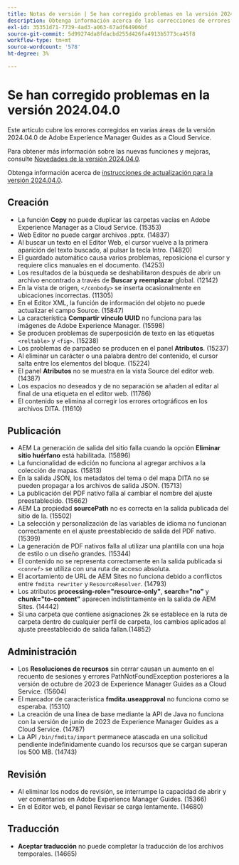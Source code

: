 ```yaml
---
title: Notas de versión | Se han corregido problemas en la versión 2024.4.0 de Adobe Experience Manager Guides
description: Obtenga información acerca de las correcciones de errores en la versión 2024.04.0 de Adobe Experience Manager Guides as a Cloud Service.
exl-id: 35351d71-7739-4ad3-a063-67adf64906bf
source-git-commit: 5d99274da8fdacbd255d426fa4913b5773ca45f8
workflow-type: tm+mt
source-wordcount: '578'
ht-degree: 3%

---
```


# Se han corregido problemas en la versión 2024.04.0

Este artículo cubre los errores corregidos en varias áreas de la versión 2024.04.0 de Adobe Experience Manager Guides as a Cloud Service.

Para obtener más información sobre las nuevas funciones y mejoras, consulte [Novedades de la versión 2024.04.0](whats-new-2024-04-0.md).

Obtenga información acerca de [instrucciones de actualización para la versión 2024.04.0](upgrade-instructions-2024-04-0.md).

## Creación

- La función **Copy** no puede duplicar las carpetas vacías en Adobe Experience Manager as a Cloud Service. (15353)
- Web Editor no puede cargar archivos .pptx. (14837)
- Al buscar un texto en el Editor Web, el cursor vuelve a la primera aparición del texto buscado, al pulsar la tecla Intro. (14820)
- El guardado automático causa varios problemas, reposiciona el cursor y requiere clics manuales en el documento. (14253)
- Los resultados de la búsqueda se deshabilitaron después de abrir un archivo encontrado a través de **Buscar y reemplazar** global. (12142)
- En la vista de origen, `</conbody>` se inserta ocasionalmente en ubicaciones incorrectas. (11305)
- En el Editor XML, la función de información del objeto no puede actualizar el campo Source. (15847)
- La característica **Compartir vínculo UUID** no funciona para las imágenes de Adobe Experience Manager. (15598)
- Se producen problemas de superposición de texto en las etiquetas `<reltable>` y `<fig>`. (15238)
- Los problemas de parpadeo se producen en el panel **Atributos**. (15237)
- Al eliminar un carácter o una palabra dentro del contenido, el cursor salta entre los elementos del bloque. (15224)
- El panel **Atributos** no se muestra en la vista Source del editor web. (14387)
- Los espacios no deseados y de no separación se añaden al editar al final de una etiqueta en el editor web. (11786)
- El contenido se elimina al corregir los errores ortográficos en los archivos DITA. (11610)


## Publicación

- AEM La generación de salida del sitio falla cuando la opción **Eliminar sitio huérfano** está habilitada. (15896)
- La funcionalidad de edición no funciona al agregar archivos a la colección de mapas. (15813)
- En la salida JSON, los metadatos del tema o del mapa DITA no se pueden propagar a los archivos de salida JSON. (15713)
- La publicación del PDF nativo falla al cambiar el nombre del ajuste preestablecido. (15662)
- AEM La propiedad **sourcePath** no es correcta en la salida publicada del sitio de la. (15502)
- La selección y personalización de las variables de idioma no funcionan correctamente en el ajuste preestablecido de salida del PDF nativo. (15399)
- La generación de PDF nativos falla al utilizar una plantilla con una hoja de estilo o un diseño grandes. (15344)
- El contenido no se representa correctamente en la salida publicada si `<conref>` se utiliza con una ruta de acceso absoluta.
- El acortamiento de URL de AEM Sites no funciona debido a conflictos entre `fmdita rewriter` y `ResourceResolver`. (14793)
- Los atributos **processing-role=&quot;resource-only&quot;**, **search=&quot;no&quot;** y **chunk=&quot;to-content&quot;** aparecen indistintamente en la salida de AEM Sites. (14442)
- Si una carpeta que contiene asignaciones 2k se establece en la ruta de carpeta dentro de cualquier perfil de carpeta, los cambios aplicados al ajuste preestablecido de salida fallan.(14852)

## Administración

- Los **Resoluciones de recursos** sin cerrar causan un aumento en el recuento de sesiones y errores PathNotFoundException posteriores a la versión de octubre de 2023 de Experience Manager Guides as a Cloud Service. (15604)
- El marcador de característica **fmdita.useapproval** no funciona como se esperaba. (15310)
- La creación de una línea de base mediante la API de Java no funciona con la versión de junio de 2023 de Experience Manager Guides as a Cloud Service. (14787)
- La API `/bin/fmdita/import` permanece atascada en una solicitud pendiente indefinidamente cuando los recursos que se cargan superan los 500 MB. (14743)

## Revisión

- Al eliminar los nodos de revisión, se interrumpe la capacidad de abrir y ver comentarios en Adobe Experience Manager Guides. (15366)
- En el Editor web, el panel Revisar se carga lentamente. (14680)

## Traducción

- **Aceptar traducción** no puede completar la traducción de los archivos temporales. (14665)
